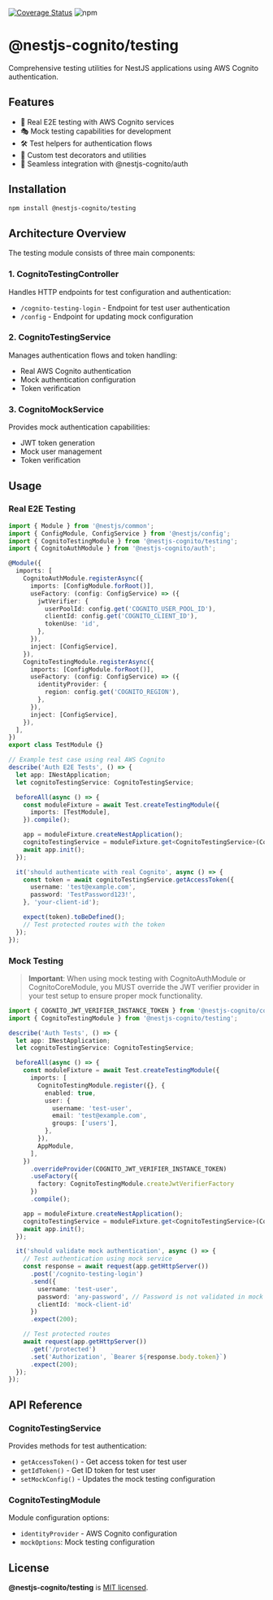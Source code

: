 [![Coverage Status](https://coveralls.io/repos/github/Lokicoule/nestjs-cognito/badge.svg?branch=main)](https://coveralls.io/github/Lokicoule/nestjs-cognito?branch=main)
![npm](https://img.shields.io/npm/dt/%40nestjs-cognito%2Ftesting)

# @nestjs-cognito/testing

Comprehensive testing utilities for NestJS applications using AWS Cognito authentication.

## Features

- 🔄 Real E2E testing with AWS Cognito services
- 🎭 Mock testing capabilities for development
- 🛠️ Test helpers for authentication flows
- 🎯 Custom test decorators and utilities
- 🔌 Seamless integration with @nestjs-cognito/auth

## Installation

```bash
npm install @nestjs-cognito/testing
```

## Architecture Overview

The testing module consists of three main components:

### 1. CognitoTestingController
Handles HTTP endpoints for test configuration and authentication:
- `/cognito-testing-login` - Endpoint for test user authentication
- `/config` - Endpoint for updating mock configuration

### 2. CognitoTestingService
Manages authentication flows and token handling:
- Real AWS Cognito authentication
- Mock authentication configuration
- Token verification

### 3. CognitoMockService
Provides mock authentication capabilities:
- JWT token generation
- Mock user management
- Token verification

## Usage

### Real E2E Testing

```typescript
import { Module } from '@nestjs/common';
import { ConfigModule, ConfigService } from '@nestjs/config';
import { CognitoTestingModule } from '@nestjs-cognito/testing';
import { CognitoAuthModule } from '@nestjs-cognito/auth';

@Module({
  imports: [
    CognitoAuthModule.registerAsync({
      imports: [ConfigModule.forRoot()],
      useFactory: (config: ConfigService) => ({
        jwtVerifier: {
          userPoolId: config.get('COGNITO_USER_POOL_ID'),
          clientId: config.get('COGNITO_CLIENT_ID'),
          tokenUse: 'id',
        },
      }),
      inject: [ConfigService],
    }),
    CognitoTestingModule.registerAsync({
      imports: [ConfigModule.forRoot()],
      useFactory: (config: ConfigService) => ({
        identityProvider: {
          region: config.get('COGNITO_REGION'),
        },
      }),
      inject: [ConfigService],
    }),
  ],
})
export class TestModule {}

// Example test case using real AWS Cognito
describe('Auth E2E Tests', () => {
  let app: INestApplication;
  let cognitoTestingService: CognitoTestingService;

  beforeAll(async () => {
    const moduleFixture = await Test.createTestingModule({
      imports: [TestModule],
    }).compile();

    app = moduleFixture.createNestApplication();
    cognitoTestingService = moduleFixture.get<CognitoTestingService>(CognitoTestingService);
    await app.init();
  });

  it('should authenticate with real Cognito', async () => {
    const token = await cognitoTestingService.getAccessToken({
      username: 'test@example.com',
      password: 'TestPassword123!',
    }, 'your-client-id');

    expect(token).toBeDefined();
    // Test protected routes with the token
  });
});
```

### Mock Testing

> **Important**: When using mock testing with CognitoAuthModule or CognitoCoreModule, you MUST override the JWT verifier provider in your test setup to ensure proper mock functionality.

```typescript
import { COGNITO_JWT_VERIFIER_INSTANCE_TOKEN } from '@nestjs-cognito/core';
import { CognitoTestingModule } from '@nestjs-cognito/testing';

describe('Auth Tests', () => {
  let app: INestApplication;
  let cognitoTestingService: CognitoTestingService;

  beforeAll(async () => {
    const moduleFixture = await Test.createTestingModule({
      imports: [
        CognitoTestingModule.register({}, {
          enabled: true,
          user: {
            username: 'test-user',
            email: 'test@example.com',
            groups: ['users'],
          },
        }),
        AppModule,
      ],
    })
      .overrideProvider(COGNITO_JWT_VERIFIER_INSTANCE_TOKEN)
      .useFactory({
        factory: CognitoTestingModule.createJwtVerifierFactory
      })
      .compile();

    app = moduleFixture.createNestApplication();
    cognitoTestingService = moduleFixture.get<CognitoTestingService>(CognitoTestingService);
    await app.init();
  });

  it('should validate mock authentication', async () => {
    // Test authentication using mock service
    const response = await request(app.getHttpServer())
      .post('/cognito-testing-login')
      .send({
        username: 'test-user',
        password: 'any-password', // Password is not validated in mock mode
        clientId: 'mock-client-id'
      })
      .expect(200);

    // Test protected routes
    await request(app.getHttpServer())
      .get('/protected')
      .set('Authorization', `Bearer ${response.body.token}`)
      .expect(200);
  });
});
```

## API Reference

### CognitoTestingService
Provides methods for test authentication:
- `getAccessToken()` - Get access token for test user
- `getIdToken()` - Get ID token for test user
- `setMockConfig()` - Updates the mock testing configuration

### CognitoTestingModule
Module configuration options:
- `identityProvider` - AWS Cognito configuration
- `mockOptions`: Mock testing configuration

## License

<b>@nestjs-cognito/testing</b> is [MIT licensed](LICENSE).
